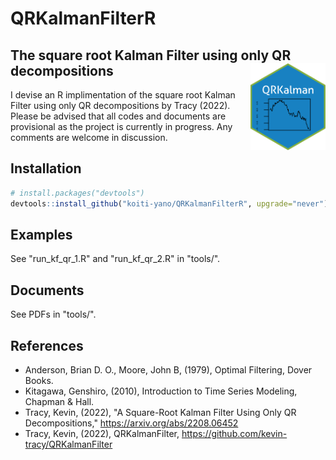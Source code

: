 # QRKalmanFilterR 

## The square root Kalman Filter using only QR decompositions <img align="right" src="/tools/hex_QRKalman.png" width="120">

I devise an R implimentation of the square root Kalman Filter using only QR decompositions by Tracy (2022). Please be advised that all codes and documents are provisional as the project is currently in progress. Any comments are welcome in discussion.

## Installation
```R
# install.packages("devtools")
devtools::install_github("koiti-yano/QRKalmanFilterR", upgrade="never")
```

## Examples

See "run_kf_qr_1.R" and "run_kf_qr_2.R" in "tools/".

## Documents

See PDFs in "tools/".

## References
- Anderson, Brian D. O., Moore, John B, (1979), Optimal Filtering, Dover Books.
- Kitagawa, Genshiro, (2010), Introduction to Time Series Modeling, Chapman & Hall.
- Tracy, Kevin, (2022), "A Square-Root Kalman Filter Using Only QR Decompositions," https://arxiv.org/abs/2208.06452
- Tracy, Kevin, (2022), QRKalmanFilter, https://github.com/kevin-tracy/QRKalmanFilter
